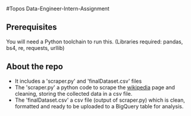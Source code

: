 #Topos Data-Engineer-Intern-Assignment

## Prerequisites
You will need a Python toolchain to run this. (Libraries required: pandas, bs4, re, requests, urllib)

## About the repo
* It includes a 'scraper.py' and 'finalDataset.csv' files
* The 'scraper.py' a python code to scrape the [wikipedia](https://en.wikipedia.org/wiki/List_of_United_States_cities_by_population) page and cleaning, storing the collected data in a csv file.
* The 'finalDataset.csv' a csv file (output of scraper.py) which is clean, formatted and ready to be uploaded to a BigQuery table for analysis.
